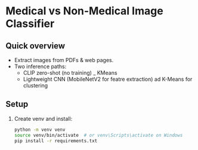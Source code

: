 # Medical vs Non-Medical Image Classifier

## Quick overview
- Extract images from PDFs & web pages.
- Two inference paths:
  - CLIP zero-shot (no training) _ KMeans
  - Lightweight CNN (MobileNetV2 for featre extraction) ad K-Means for clustering 

## Setup
1. Create venv and install:
   ```bash
   python -m venv venv
   source venv/bin/activate  # or venv\Scripts\activate on Windows
   pip install -r requirements.txt
